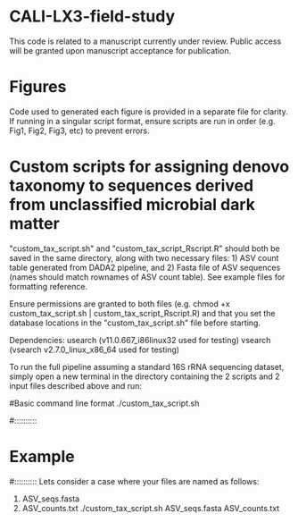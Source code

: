 # CALI-LX3-field-study

This code is related to a manuscript currently under review. Public access will be granted upon manuscript acceptance for publication. 

# Figures
Code used to generated each figure is provided in a separate file for clarity. If running in a singular script format, ensure scripts are run in order (e.g. Fig1, Fig2, Fig3, etc) to prevent errors.

# Custom scripts for assigning denovo taxonomy to sequences derived from unclassified microbial dark matter
"custom_tax_script.sh" and "custom_tax_script_Rscript.R" should both be saved in the same directory, along with two necessary files: 1) ASV count table generated from DADA2 pipeline, and 2) Fasta file of ASV sequences (names should match rownames of ASV count table). See example files for formatting reference.

Ensure permissions are granted to both files (e.g. chmod +x custom_tax_script.sh | custom_tax_script_Rscript.R) and that you set the database locations in the "custom_tax_script.sh" file before starting.

Dependencies:
usearch (v11.0.667_i86linux32 used for testing)
vsearch (vsearch v2.7.0_linux_x86_64 used for testing)

To run the full pipeline assuming a standard 16S rRNA sequencing dataset, simply open a new terminal in the directory containing the 2 scripts and 2 input files described above and run:

#Basic command line format
./custom_tax_script.sh <ASV sequence fasta file> <ASV count table file>

#::::::::::
# Example
#::::::::::
Lets consider a case where your files are named as follows:
1) ASV_seqs.fasta
2) ASV_counts.txt
./custom_tax_script.sh ASV_seqs.fasta ASV_counts.txt













